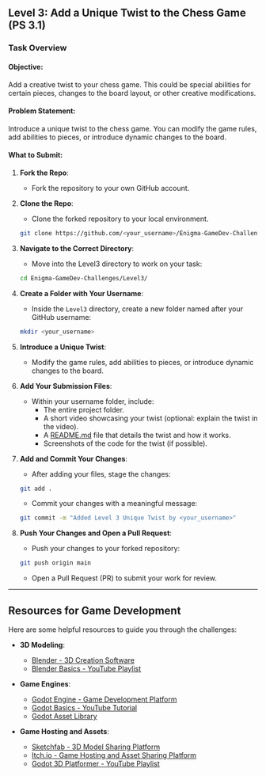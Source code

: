 ## **Level 3: Add a Unique Twist to the Chess Game (PS 3.1)**

### Task Overview

#### Objective:
Add a creative twist to your chess game. This could be special abilities for certain pieces, changes to the board layout, or other creative modifications.

#### Problem Statement:
Introduce a unique twist to the chess game. You can modify the game rules, add abilities to pieces, or introduce dynamic changes to the board.

#### What to Submit:
1. **Fork the Repo**:
   - Fork the repository to your own GitHub account.

2. **Clone the Repo**:
   - Clone the forked repository to your local environment.
   ```bash
   git clone https://github.com/<your_username>/Enigma-GameDev-Challenges
   ```

3. **Navigate to the Correct Directory**:
   - Move into the Level3 directory to work on your task:
   ```bash
   cd Enigma-GameDev-Challenges/Level3/
   ```

4. **Create a Folder with Your Username**:
   - Inside the `Level3` directory, create a new folder named after your GitHub username:
   ```bash
   mkdir <your_username>
   ```

5. **Introduce a Unique Twist**:
   - Modify the game rules, add abilities to pieces, or introduce dynamic changes to the board.

6. **Add Your Submission Files**:
   - Within your username folder, include:
     - The entire project folder.
     - A short video showcasing your twist (optional: explain the twist in the video).
     - A [README.md](https://docs.github.com/en/get-started/writing-on-github/getting-started-with-writing-and-formatting-on-github/quickstart-for-writing-on-github)  file that details the twist and how it works.
     - Screenshots of the code for the twist (if possible).

7. **Add and Commit Your Changes**:
   - After adding your files, stage the changes:
   ```bash
   git add .
   ```
   - Commit your changes with a meaningful message:
   ```bash
   git commit -m "Added Level 3 Unique Twist by <your_username>"
   ```

8. **Push Your Changes and Open a Pull Request**:
   - Push your changes to your forked repository:
   ```bash
   git push origin main
   ```
   - Open a Pull Request (PR) to submit your work for review.

---

## **Resources for Game Development**
Here are some helpful resources to guide you through the challenges:

- **3D Modeling**:
  - [Blender - 3D Creation Software](https://www.blender.org/)
  - [Blender Basics - YouTube Playlist](https://www.youtube.com/playlist?list=PLjE1n8a8hu3v5OFHXQG3-3Y9ZbwR9hS9J)

- **Game Engines**:
  - [Godot Engine - Game Development Platform](https://godotengine.org/)
  - [Godot Basics - YouTube Tutorial](https://www.youtube.com/playlist?list=PLjE1n8a8hu3sucGg_8tWq7InRybI6kk7)
  - [Godot Asset Library](https://godotengine.org/asset-library/asset)



- **Game Hosting and Assets**:
  - [Sketchfab - 3D Model Sharing Platform](https://sketchfab.com/)
  - [Itch.io - Game Hosting and Asset Sharing Platform](https://itch.io/)
  - [Godot 3D Platformer - YouTube Playlist](https://www.youtube.com/playlist?list=PLjE1n8a8hu3v5OFHXQG3-3Y9ZbwR9hS9J)



